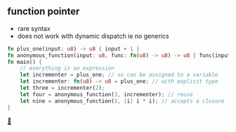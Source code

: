 ## function pointer

* rare syntax
* does not work with dynamic dispatch ie no generics

```rust
fn plus_one(input: u8) -> u8 { input + 1 }
fn anonymous_function(input: u8, func: fn(u8) -> u8) -> u8 { func(input) }
fn main() {
    // everything is an expression
    let incrementer = plus_one; // so can be assigned to a variable
    let incrementer: fn(u8) -> u8 = plus_one; // with explicit type
    let three = incrementer(2);
    let four = anonymous_function(3, incrementer); // reuse
    let nine = anonymous_function(3, |i| i * i); // accepts a closure
}
```

[📒](https://doc.rust-lang.org/1.7.0/book/functions.html#function-pointers)